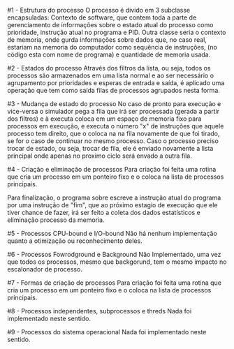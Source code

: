 #1 - Estrutura do processo
O processo é divido em 3 subclasse encapsuladas: Contexto de software, que contem toda a parte de gerenciamento de informações sobre o estado atual do processo como prioridade, instrução atual no programa e PID. Outra classe seria o contexto de memoria, onde gurda informações sobre  dados que, no caso real, estariam na memoria do computador como sequência de instruções, (no código esta com nome de programa) e quantidade de memoria usada.

#2 - Estados do processo
Através dos filtros da lista, ou seja, todos os processos são armazenados em uma lista normal e ao ser necessário o agrupamento por prioridades e esperas de entrada e saída, é aplicado uma operação que tem como saída filas de processos agrupados nesta forma.

#3 - Mudança de estado do processo
No caso de pronto para execução e vice-versa o simulador pega a fila que irá ser processada (gerada a partir dos filtros) e à executa coloca em um espaço de memoria fixo para processos em execução, e executa o número "x" de instruções que aquele processo tem direito, que o coloca na na fila novamente de que foi tirado, se for o caso de continuar no mesmo processo. Caso o processo preciso trocar de estado, ou seja, trocar de fila, ele é enviado novamente a lista principal onde apenas no proximo ciclo será envado a outra fila.

#4 - Criação e eliminação de processos
Para criação foi feita uma rotina que cria um processo em um ponteiro fixo e o coloca na lista de processos principais.

Para finalização, o programa sobre escreve a instrução atual do programa por uma instrução de "fim", que ao próximo estagio de execução que ele tiver chance de fazer, irá ser feito a coleta dos dados estatísticos e eliminação processo da memoria.

#5 - Processos CPU-bound e I/O-bound
Não há nenhum implementação quanto a otimização ou reconhecimento deles.

#6 - Processos Fowrodground e Background
Não Implementado, uma vez que todos os processos, mesmo que backgorund, tem o mesmo impacto no escalonador de processo.

#7 - Formas de criação de processos
Para criação foi feita uma rotina que cria um processo em um ponteiro fixo e o coloca na lista de processos principais.

#8 - Processos independentes, subprocessos e threds
Nada foi implementado neste sentido.

#9 - Processos do sistema operacional
Nada foi implementado neste sentido.

